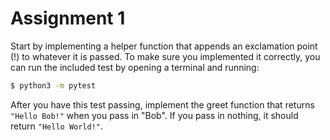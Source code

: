 # Assignment 1

Start by implementing a helper function that appends an exclamation point (!) to whatever it is passed. To make sure you implemented it correctly, you can run the included test by opening a terminal and running:

```bash
$ python3 -m pytest
```

After you have this test passing, implement the greet function that returns `"Hello Bob!"` when you pass in "Bob". If you pass in nothing, it should return `"Hello World!"`.
